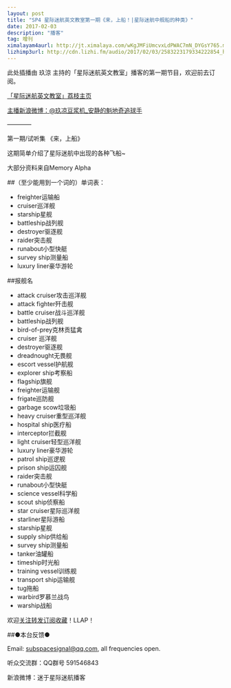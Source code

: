 ```yaml
---
layout: post
title: "SP4 星际迷航英文教室第一期《来，上船！|星际迷航中舰船的种类》"
date: 2017-02-03
description: "播客"
tag: 增刊
ximalayam4aurl: http://jt.ximalaya.com/wKgJMFiUmcvxLdPWAC7mN_DYGsY765.m4a?channel=rss&album_id=3135361&track_id=29830803&uid=6418191&jt=http://audio.xmcdn.com/group24/M05/52/8F/wKgJMFiUmcvxLdPWAC7mN_DYGsY765.m4a
lizhimp3url: http://cdn.lizhi.fm/audio/2017/02/03/2583223179334222854_hd.mp3
---   
```


此处插播由 玖涼 主持的「星际迷航英文教室」播客的第一期节目，欢迎前去订阅。

[「星际迷航英文教室」荔枝主页](https://www.lizhi.fm/1316714/)

[主播新浪微博：@玖凉豆浆机\_安静的魁地奇追球手](http://weibo.com/lunaliang1029)

————

第一期/试听集 《来，上船》

这期简单介绍了星际迷航中出现的各种飞船~

大部分资料来自Memory Alpha

##（至少能用到一个词的）单词表：

* freighter运输船
* cruiser巡洋舰
* starship星舰
* battleship战列舰
* destroyer驱逐舰
* raider突击舰
* runabout小型快艇
* survey ship测量船
* luxury liner豪华游轮

##报舰名

* attack cruiser攻击巡洋舰
* attack fighter歼击舰
* battle cruiser战斗巡洋舰
* battleship战列舰
* bird-of-prey克林贡猛禽
* cruiser 巡洋舰
* destroyer驱逐舰
* dreadnought无畏舰
* escort vessel护航舰
* explorer ship考察船
* flagship旗舰
* freighter运输舰
* frigate巡防舰
* garbage scow垃圾船
* heavy cruiser重型巡洋舰
* hospital ship医疗船
* interceptor拦截舰
* light cruiser轻型巡洋舰
* luxury liner豪华游轮
* patrol ship巡逻舰
* prison ship运囚舰
* raider突击舰
* runabout小型快艇
* science vessel科学船
* scout ship侦察船
* star cruiser星际巡洋舰
* starliner星际游船
* starship星舰
* supply ship供给船
* survey ship测量船
* tanker油罐船
* timeship时光船
* training vessel训练舰
* transport ship运输舰
* tug拖船
* warbird罗慕兰战鸟
* warship战船

欢迎[关注转发订阅收藏](https://www.lizhi.fm/1316714/)！LLAP！

##●本台反馈●

Email: [subspacesignal@qq.com](mailto:subspacesignal@qq.com), all frequencies open.

听众交流群：QQ群号 591546843

新浪微博：迷于星际迷航播客




